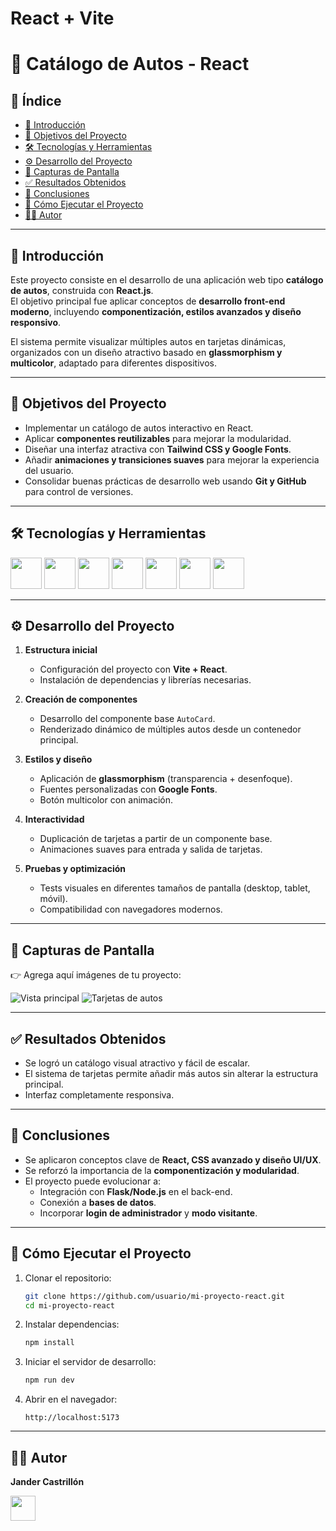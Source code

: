 # React + Vite

# 🚗 Catálogo de Autos - React

## 📑 Índice
- [📖 Introducción](#-introducción)
- [🎯 Objetivos del Proyecto](#-objetivos-del-proyecto)
- [🛠️ Tecnologías y Herramientas](#️-tecnologías-y-herramientas)
- [⚙️ Desarrollo del Proyecto](#️-desarrollo-del-proyecto)
- [📸 Capturas de Pantalla](#-capturas-de-pantalla)
- [✅ Resultados Obtenidos](#-resultados-obtenidos)
- [📌 Conclusiones](#-conclusiones)
- [🚀 Cómo Ejecutar el Proyecto](#-cómo-ejecutar-el-proyecto)
- [👨‍💻 Autor](#-autor)

---

## 📖 Introducción
Este proyecto consiste en el desarrollo de una aplicación web tipo **catálogo de autos**, construida con **React.js**.  
El objetivo principal fue aplicar conceptos de **desarrollo front-end moderno**, incluyendo **componentización, estilos avanzados y diseño responsivo**.  

El sistema permite visualizar múltiples autos en tarjetas dinámicas, organizados con un diseño atractivo basado en **glassmorphism y multicolor**, adaptado para diferentes dispositivos.  

---

## 🎯 Objetivos del Proyecto
- Implementar un catálogo de autos interactivo en React.  
- Aplicar **componentes reutilizables** para mejorar la modularidad.  
- Diseñar una interfaz atractiva con **Tailwind CSS y Google Fonts**.  
- Añadir **animaciones y transiciones suaves** para mejorar la experiencia del usuario.  
- Consolidar buenas prácticas de desarrollo web usando **Git y GitHub** para control de versiones.  

---

## 🛠️ Tecnologías y Herramientas  

<p align="left">
  <img src="https://cdn.jsdelivr.net/gh/devicons/devicon/icons/react/react-original.svg" width="50" height="50" /> 
  <img src="https://cdn.jsdelivr.net/gh/devicons/devicon/icons/javascript/javascript-original.svg" width="50" height="50" />
  <img src="https://cdn.jsdelivr.net/gh/devicons/devicon/icons/html5/html5-original.svg" width="50" height="50" />
  <img src="https://cdn.jsdelivr.net/gh/devicons/devicon/icons/css3/css3-original.svg" width="50" height="50" />
  <img src="https://cdn.jsdelivr.net/gh/devicons/devicon/icons/git/git-original.svg" width="50" height="50" />
  <img src="https://cdn.jsdelivr.net/gh/devicons/devicon/icons/github/github-original.svg" width="50" height="50" />
  <img src="https://cdn.jsdelivr.net/gh/devicons/devicon/icons/vscode/vscode-original.svg" width="50" height="50" />
</p>

---

## ⚙️ Desarrollo del Proyecto
1. **Estructura inicial**  
   - Configuración del proyecto con **Vite + React**.  
   - Instalación de dependencias y librerías necesarias.  

2. **Creación de componentes**  
   - Desarrollo del componente base `AutoCard`.  
   - Renderizado dinámico de múltiples autos desde un contenedor principal.  

3. **Estilos y diseño**  
   - Aplicación de **glassmorphism** (transparencia + desenfoque).  
   - Fuentes personalizadas con **Google Fonts**.  
   - Botón multicolor con animación.  

4. **Interactividad**  
   - Duplicación de tarjetas a partir de un componente base.  
   - Animaciones suaves para entrada y salida de tarjetas.  

5. **Pruebas y optimización**  
   - Tests visuales en diferentes tamaños de pantalla (desktop, tablet, móvil).  
   - Compatibilidad con navegadores modernos.  

---

## 📸 Capturas de Pantalla
👉 Agrega aquí imágenes de tu proyecto:  

![Vista principal](ruta/imagen1.png)
![Tarjetas de autos](ruta/imagen2.png)

---

## ✅ Resultados Obtenidos
- Se logró un catálogo visual atractivo y fácil de escalar.  
- El sistema de tarjetas permite añadir más autos sin alterar la estructura principal.  
- Interfaz completamente responsiva.  

---

## 📌 Conclusiones
- Se aplicaron conceptos clave de **React, CSS avanzado y diseño UI/UX**.  
- Se reforzó la importancia de la **componentización y modularidad**.  
- El proyecto puede evolucionar a:  
  - Integración con **Flask/Node.js** en el back-end.  
  - Conexión a **bases de datos**.  
  - Incorporar **login de administrador** y **modo visitante**.  

---

## 🚀 Cómo Ejecutar el Proyecto
1. Clonar el repositorio:  
   ```bash
   git clone https://github.com/usuario/mi-proyecto-react.git
   cd mi-proyecto-react
   ```

2. Instalar dependencias:  
   ```bash
   npm install
   ```

3. Iniciar el servidor de desarrollo:  
   ```bash
   npm run dev
   ```

4. Abrir en el navegador:  
   ```
   http://localhost:5173
   ```

---

## 👨‍💻 Autor
**Jander Castrillón**  
<p align="left">
  <a href="https://github.com/jandercastrillon16-svg"><img src="https://cdn.jsdelivr.net/gh/devicons/devicon/icons/github/github-original.svg" width="40" height="40"/></a>
</p>  